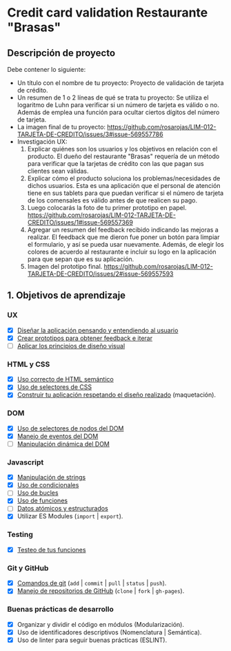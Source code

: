 # Credit card validation Restaurante "Brasas"
## Descripción de proyecto

Debe contener lo siguiente:

* Un título con el nombre de tu proyecto:
  Proyecto de validación de tarjeta de crédito.
* Un resumen de 1 o 2 líneas de qué se trata tu proyecto:
  Se utiliza el logaritmo de Luhn para verificar si un número de tarjeta es válido o no. Además de emplea una función para ocultar ciertos dígitos del número de tarjeta.
* La imagen final de tu proyecto:
  https://github.com/rosarojas/LIM-012-TARJETA-DE-CREDITO/issues/3#issue-569557786
* Investigación UX:
  1. Explicar quiénes son los usuarios y los objetivos en relación con el
    producto.
    El dueño del restaurante "Brasas" requería de un método para verificar que la tarjetas de crédito con las que pagan sus clientes sean válidas.
  2. Explicar cómo el producto soluciona los problemas/necesidades de dichos
    usuarios.
     Esta es una aplicación que el personal de atención tiene en sus tablets para que puedan verificar si el número de tarjeta de los comensales es válido antes de que realicen su pago.
  3. Luego colocarás la foto de tu primer prototipo en papel.
     https://github.com/rosarojas/LIM-012-TARJETA-DE-CREDITO/issues/1#issue-569557369
  4. Agregar un resumen del feedback recibido indicando las mejoras a realizar.
     El feedback que me dieron fue poner un botón para limpiar el formulario, y así se pueda usar nuevamente. Además, de elegir los colores de acuerdo al restaurante e incluir su logo en la aplicación para que sepan que es su aplicación.
  5. Imagen del prototipo final.
     https://github.com/rosarojas/LIM-012-TARJETA-DE-CREDITO/issues/2#issue-569557593

## 1. Objetivos de aprendizaje

### UX

* [x] [Diseñar la aplicación pensando y entendiendo al usuario](https://lms.laboratoria.la/cohorts/lim-2020-01-bc-core-lim012/courses/intro-ux/01-el-proceso-de-diseno/00-el-proceso-de-diseno)
* [x] [Crear prototipos para obtener feedback e iterar](https://lms.laboratoria.la/cohorts/lim-2020-01-bc-core-lim012/courses/product-design/00-sketching/00-sketching)
* [ ] [Aplicar los principios de diseño visual](https://lms.laboratoria.la/cohorts/lim-2020-01-bc-core-lim012/courses/product-design/01-visual-design/01-visual-design-basics)

### HTML y CSS

* [x] [Uso correcto de HTML semántico](https://developer.mozilla.org/en-US/docs/Glossary/Semantics#Semantics_in_HTML)
* [x] [Uso de selectores de CSS](https://developer.mozilla.org/es/docs/Web/CSS/Selectores_CSS)
* [x] [Construir tu aplicación respetando el diseño realizado](https://lms.laboratoria.la/cohorts/lim-2020-01-bc-core-lim012/courses/css/01-css/02-boxmodel-and-display) (maquetación).

### DOM

* [x] [Uso de selectores de nodos del DOM](https://lms.laboratoria.la/cohorts/lim-2020-01-bc-core-lim012/courses/browser/02-dom/03-1-dom-methods-selection)
* [x] [Manejo de eventos del DOM](https://lms.laboratoria.la/cohorts/lim-2020-01-bc-core-lim012/courses/browser/02-dom/04-events)
* [ ] [Manipulación dinámica del DOM](https://developer.mozilla.org/es/docs/Referencia_DOM_de_Gecko/Introducci%C3%B3n)

### Javascript

* [x] [Manipulación de strings](https://lms.laboratoria.la/cohorts/lim-2020-01-bc-core-lim012/courses/javascript/06-strings/01-strings)
* [x] [Uso de condicionales](https://lms.laboratoria.la/cohorts/lim-2020-01-bc-core-lim012/courses/javascript/02-flow-control/01-conditionals-and-loops)
* [ ] [Uso de bucles](https://lms.laboratoria.la/cohorts/lim-2020-01-bc-core-lim012/courses/javascript/02-flow-control/02-loops)
* [x] [Uso de funciones](https://lms.laboratoria.la/cohorts/lim-2019-09-bc-core-lim011/courses/javascript/02-flow-control/03-functions)
* [ ] [Datos atómicos y estructurados](https://www.todojs.com/tipos-datos-javascript-es6/)
* [x] Utilizar ES Modules (`import` | `export`).

### Testing

* [x] [Testeo de tus funciones](https://jestjs.io/docs/es-ES/getting-started)

### Git y GitHub

* [x] [Comandos de git](https://lms.laboratoria.la/cohorts/lim-2019-09-bc-core-lim011/courses/scm/01-git/04-commands)
  (`add` | `commit` | `pull` | `status` | `push`).
* [x] [Manejo de repositorios de GitHub](https://lms.laboratoria.la/cohorts/lim-2019-09-bc-core-lim011/courses/scm/02-github/01-github)  (`clone` | `fork` | `gh-pages`).

### Buenas prácticas de desarrollo

* [x] Organizar y dividir el código en módulos (Modularización).
* [x] Uso de identificadores descriptivos (Nomenclatura | Semántica).
* [x] Uso de linter para seguir buenas prácticas (ESLINT).
